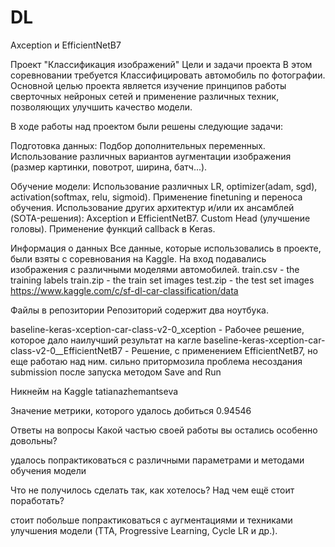 # DL
Axception и EfficientNetB7

Проект "Классификация изображений"
Цели и задачи проекта
В этом соревновании требуется Классифицировать автомобиль по фотографии.
Основной целью проекта является изучение принципов работы сверточных нейроных сетей и применение различных техник, позволяющих улучшить качество модели.

В ходе работы над проектом были решены следующие задачи:

Подготовка данных:
Подбор дополнительных переменных.
Использование различных вариантов аугментации изображения (размер картинки, повотрот, ширина, батч...).

Обучение модели: 
Использование различных LR, optimizer(adam, sgd), activation(softmax, relu, sigmoid).
Применение finetuning и переноса обучения.
Использование других архитектур и/или их ансамблей (SOTA-решения): Axception и EfficientNetB7.
Custom Head (улучшение головы).
Применение функций callback в Keras.

Информация о данных
Все данные, которые использовались в проекте, были взяты с соревнования на Kaggle. 
На вход подавались изображения с различными моделями автомобилей.
train.csv - the training labels
train.zip - the train set images
test.zip - the test set images
https://www.kaggle.com/c/sf-dl-car-classification/data

Файлы в репозитории
Репозиторий содержит два ноутбука.

baseline-keras-xception-car-class-v2-0_xception - Рабочее решение, которое дало наилучший результат на кагле
baseline-keras-xception-car-class-v2-0__EfficientNetB7 - Решение, с применением EfficientNetB7, но еще работаю над ним. сильно притормозила проблема несоздания submission после запуска методом Save and Run

Никнейм на Kaggle
tatianazhemantseva

Значение метрики, которого удалось добиться
0.94546

Ответы на вопросы
Какой частью своей работы вы остались особенно довольны?

удалось попрактиковаться с различными параметрами и методами обучения модели

Что не получилось сделать так, как хотелось? Над чем ещё стоит поработать?

стоит побольше попрактиковаться с аугментациями и техниками улучшения модели  (TTA, Progressive Learning, Cycle LR и др.).
